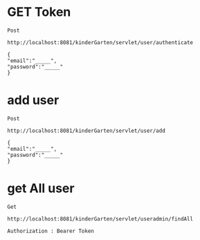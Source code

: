 # GET Token

	Post
	
	http://localhost:8081/kinderGarten/servlet/user/authenticate
	
	{
    "email":"_____",
    "password":"_____"
    }
    
    
# add user

    Post

    http://localhost:8081/kinderGarten/servlet/user/add
    
    {
    "email":"_____",
    "password":"_____"
    }
    
# get All user

    Get
    
    http://localhost:8081/kinderGarten/servlet/useradmin/findAll
    
    Authorization : Bearer Token
    
    
    
    

